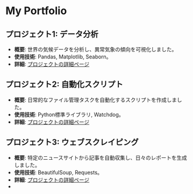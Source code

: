 # My Portfolio

## プロジェクト1: データ分析
- **概要**: 世界の気候データを分析し、異常気象の傾向を可視化しました。
- **使用技術**: Pandas, Matplotlib, Seaborn。
- **詳細**: [プロジェクトの詳細ページ](リンク)

## プロジェクト2: 自動化スクリプト
- **概要**: 日常的なファイル管理タスクを自動化するスクリプトを作成しました。
- **使用技術**: Python標準ライブラリ, Watchdog。
- **詳細**: [プロジェクトの詳細ページ](リンク)

## プロジェクト3: ウェブスクレイピング
- **概要**: 特定のニュースサイトから記事を自動収集し、日々のレポートを生成しました。
- **使用技術**: BeautifulSoup, Requests。
- **詳細**: [プロジェクトの詳細ページ](リンク)
-

